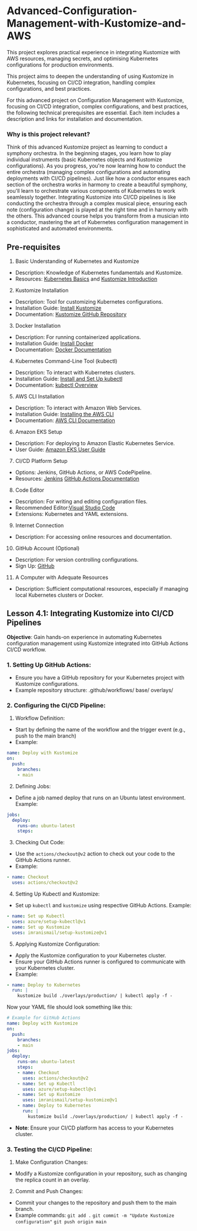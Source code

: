 # Advanced-Configuration-Management-with-Kustomize-and-AWS
This project explores practical experience in integrating Kustomize with AWS resources, managing secrets, and optimising Kubernetes configurations for production environments.

This project aims to deepen the understanding of using Kustomize in Kubernetes, focusing on CI/CD integration, handling complex configurations, and best practices.

For this advanced project on Configuration Management with Kustomize, focusing on CI/CD integration, complex configurations, and best practices, the following technical prerequisites are essential. Each item includes a description and links for installation and documentation.

### Why is this project relevant?
Think of this advanced Kustomize project as learning to conduct a symphony orchestra. In the beginning stages, you learn how to play individual instruments (basic Kubernetes objects and Kustomize configurations). As you progress, you're now learning how to conduct the entire orchestra (managing complex configurations and automating deployments with CI/CD pipelines). Just like how a conductor ensures each section of the orchestra works in harmony to create a beautiful symphony, you'll learn to orchestrate various components of Kubernetes to work seamlessly together. Integrating Kustomize into CI/CD pipelines is like conducting the orchestra through a complex musical piece, ensuring each note (configuration change) is played at the right time and in harmony with the others. This advanced course helps you transform from a musician into a conductor, mastering the art of Kubernetes configuration management in sophisticated and automated environments.

## Pre-requisites
1. Basic Understanding of Kubernetes and Kustomize
- Description: Knowledge of Kubernetes fundamentals and Kustomize.
- Resources: [Kubernetes Basics](https://kubernetes.io/docs/tutorials/kubernetes-basics/) and [Kustomize Introduction](https://kubectl.docs.kubernetes.io/guides/introduction/kustomize/)

2. Kustomize Installation
- Description: Tool for customizing Kubernetes configurations.
- Installation Guide: [Install Kustomize](https://kubectl.docs.kubernetes.io/installation/kustomize/)
- Documentation: [Kustomize GitHub Repository](https://github.com/kubernetes-sigs/kustomize)

3. Docker Installation
- Description: For running containerized applications.
- Installation Guide: [Install Docker](https://docs.docker.com/get-docker/)
- Documentation: [Docker Documentation](https://docs.docker.com/)

4. Kubernetes Command-Line Tool (kubectl)
- Description</strong>: To interact with Kubernetes clusters.
- Installation Guide: [Install and Set Up kubectl](https://kubernetes.io/docs/tasks/tools/install-kubectl/)
- Documentation: [kubectl Overview](https://kubernetes.io/docs/reference/kubectl/overview/)

5. AWS CLI Installation
- Description: To interact with Amazon Web Services.
- Installation Guide: [Installing the AWS CLI](https://docs.aws.amazon.com/cli/latest/userguide/cli-chap-install.html)
- Documentation</strong>: [AWS CLI Documentation](https://docs.aws.amazon.com/cli/latest/userguide/cli-chap-welcome.html)

6. Amazon EKS Setup
- Description: For deploying to Amazon Elastic Kubernetes Service.
- User Guide: [Amazon EKS User Guide](https://docs.aws.amazon.com/eks/latest/userguide/what-is-eks.html)

7. CI/CD Platform Setup
- Options: Jenkins, GitHub Actions, or AWS CodePipeline.
- Resources</strong>: [Jenkins](https://www.jenkins.io/doc/book/installing/) [GitHub Actions Documentation](https://docs.github.com/en/actions)

8. Code Editor
- Description</strong>: For writing and editing configuration files.
- Recommended Editor:[Visual Studio Code](https://code.visualstudio.com/)
- Extensions: Kubernetes and YAML extensions.

9. Internet Connection
- Description: For accessing online resources and documentation.

10. GitHub Account (Optional)
- Description: For version controlling configurations.
- Sign Up: [GitHub](https://github.com/)

11. A Computer with Adequate Resources
- Description: Sufficient computational resources, especially if managing local Kubernetes clusters or Docker.

## Lesson 4.1: Integrating Kustomize into CI/CD Pipelines
**Objective**: Gain hands-on experience in automating Kubernetes configuration management using Kustomize integrated into GitHub Actions CI/CD workflow.
### 1. Setting Up GitHub Actions:
- Ensure you have a GitHub repository for your Kubernetes project with Kustomize configurations.
- Example repository structure:
.github/workflows/
base/
overlays/

### 2. Configuring the CI/CD Pipeline:
1. Workflow Definition:
- Start by defining the name of the workflow and the trigger event (e.g., push to the main branch)
- Example:
```yaml
name: Deploy with Kustomize
on:
  push:
    branches:
    - main

```
2. Defining Jobs:
- Define a job named deploy that runs on an Ubuntu latest environment.
Example:
```yaml
jobs:
  deploy:
    runs-on: ubuntu-latest
    steps:

```
3. Checking Out Code:
- Use the `actions/checkout@v2` action to check out your code to the GitHub Actions runner.
- Example:
```yaml
- name: Checkout
  uses: actions/checkout@v2
```
4. Setting Up Kubectl and Kustomize</strong>:
- Set up `kubectl` and `kustomize` using respective GitHub Actions.
Example:
```yaml
- name: Set up Kubectl
  uses: azure/setup-kubectl@v1
- name: Set up Kustomize
  uses: imranismail/setup-kustomize@v1
```
5. Applying Kustomize Configuration:
- Apply the Kustomize configuration to your Kubernetes cluster.
- Ensure your GitHub Actions runner is configured to communicate with your Kubernetes cluster.
- Example:
```yaml
- name: Deploy to Kubernetes
  run: |
    kustomize build ./overlays/production/ | kubectl apply -f -
```

Now your YAML file should look something like this:

```yaml
# Example for GitHub Actions
name: Deploy with Kustomize
on:
  push:
    branches:
    - main
jobs:
  deploy:
    runs-on: ubuntu-latest
    steps:
    - name: Checkout
      uses: actions/checkout@v2
    - name: Set up Kubectl
      uses: azure/setup-kubectl@v1
    - name: Set up Kustomize
      uses: imranismail/setup-kustomize@v1
    - name: Deploy to Kubernetes
      run: |
        kustomize build ./overlays/production/ | kubectl apply -f -

```
- **Note**: Ensure your CI/CD platform has access to your Kubernetes cluster.

### 3. Testing the CI/CD Pipeline:
1. Make Configuration Changes:
- Modify a Kustomize configuration in your repository, such as changing the replica count in an overlay.

2. Commit and Push Changes:
- Commit your changes to the repository and push them to the main branch.
- Example commands:
`git add .`
`git commit -m "Update Kustomize configuration"`
`git push origin main`
